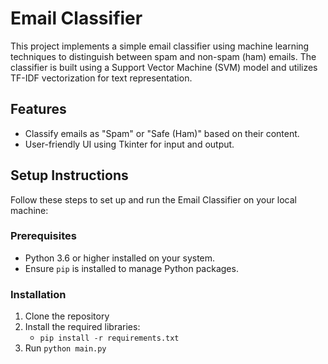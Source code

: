 # Email Classifier

This project implements a simple email classifier using machine learning techniques to distinguish between spam and non-spam (ham) emails. The classifier is built using a Support Vector Machine (SVM) model and utilizes TF-IDF vectorization for text representation.

## Features

- Classify emails as "Spam" or "Safe (Ham)" based on their content.
- User-friendly UI using Tkinter for input and output.

## Setup Instructions

Follow these steps to set up and run the Email Classifier on your local machine:

### Prerequisites

- Python 3.6 or higher installed on your system.
- Ensure `pip` is installed to manage Python packages.

### Installation
1. Clone the repository
2. Install the required libraries:
   - `pip install -r requirements.txt`
3. Run `python main.py`

